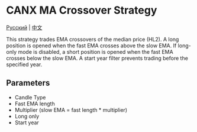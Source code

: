 # CANX MA Crossover Strategy
[Русский](README_ru.md) | [中文](README_cn.md)

This strategy trades EMA crossovers of the median price (HL2). A long position is opened when the fast EMA crosses above the slow EMA. If long-only mode is disabled, a short position is opened when the fast EMA crosses below the slow EMA. A start year filter prevents trading before the specified year.

## Parameters
- Candle Type
- Fast EMA length
- Multiplier (slow EMA = fast length * multiplier)
- Long only
- Start year
